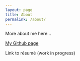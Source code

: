 ```yaml
---
layout: page
title: About
permalink: /about/
---
```



More about me here...

[My Github page](https://www.github.com/marchandmd)

Link to résumé (work in progress)